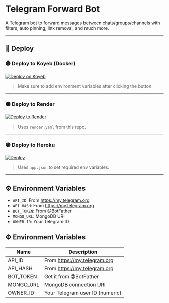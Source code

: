 # Telegram Forward Bot

A Telegram bot to forward messages between chats/groups/channels with filters, auto pinning, link removal, and much more.

---

## 🚀 Deploy

### 🟣 Deploy to Koyeb (Docker)
[![Deploy on Koyeb](https://www.koyeb.com/static/images/deploy/button.svg)](https://app.koyeb.com/deploy?type=docker&gitprovider=github&repository=jairamjiki/Forward-bot&branch=main)

> Make sure to add environment variables after clicking the button.

---

### 🟠 Deploy to Render
[![Deploy to Render](https://render.com/images/deploy-to-render-button.svg)](https://render.com/deploy?repo=https://github.com/nhi-batau/Simple-Forward-bot)

> Uses `render.yaml` from this repo.

---

### 🟣 Deploy to Heroku
[![Deploy](https://www.herokucdn.com/deploy/button.svg)](https://heroku.com/deploy?template=https://github.com/jairamjiki/Forward-bot)

> Uses `app.json` to set required env variables.

---

## ⚙️ Environment Variables

- `API_ID`: From https://my.telegram.org
- `API_HASH`: From https://my.telegram.org
- `BOT_TOKEN`: From @BotFather
- `MONGO_URL`: MongoDB URI
- `OWNER_ID`: Your Telegram ID


## ⚙️ Environment Variables

| Name       | Description                         |
|------------|-------------------------------------|
| API_ID     | From https://my.telegram.org        |
| API_HASH   | From https://my.telegram.org        |
| BOT_TOKEN  | Get it from @BotFather              |
| MONGO_URL  | MongoDB connection URI              |
| OWNER_ID   | Your Telegram user ID (numeric)     |
